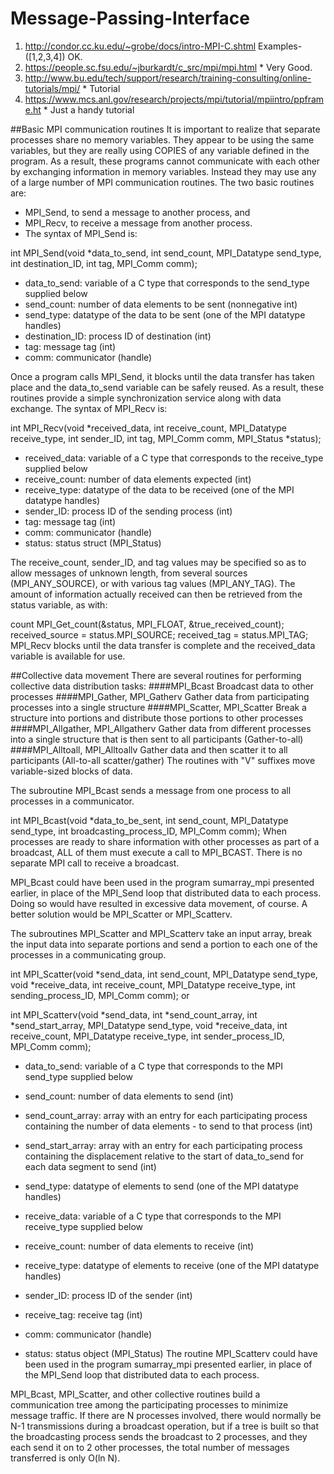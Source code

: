 # Message-Passing-Interface

1. http://condor.cc.ku.edu/~grobe/docs/intro-MPI-C.shtml    Examples-([1,2,3,4]) OK.
2. https://people.sc.fsu.edu/~jburkardt/c_src/mpi/mpi.html  * Very Good.
3. http://www.bu.edu/tech/support/research/training-consulting/online-tutorials/mpi/ * Tutorial
4. https://www.mcs.anl.gov/research/projects/mpi/tutorial/mpiintro/ppframe.ht  * Just a handy tutorial


##Basic MPI communication routines
It is important to realize that separate processes share no memory variables. They appear to be using the same variables, but they are really using COPIES of any variable defined in the program.
As a result, these programs cannot communicate with each other by exchanging information in memory variables. Instead they may use any of a large number of MPI communication routines. The two basic routines are:

- MPI_Send, to send a message to another process, and
- MPI_Recv, to receive a message from another process.
- The syntax of MPI_Send is:

int MPI_Send(void *data_to_send, int send_count, MPI_Datatype send_type, 
      int destination_ID, int tag, MPI_Comm comm); 
- data_to_send: variable of a C type that corresponds to the send_type supplied below
- send_count: number of data elements to be sent (nonnegative int)
- send_type: datatype of the data to be sent (one of the MPI datatype handles)
- destination_ID: process ID of destination (int)
- tag: message tag (int)
- comm: communicator (handle)
  
Once a program calls MPI_Send, it blocks until the data transfer has taken place and the data_to_send variable can be safely reused. As a result, these routines provide a simple synchronization service along with data exchange.
The syntax of MPI_Recv is:

int MPI_Recv(void *received_data, int receive_count, MPI_Datatype receive_type, 
      int sender_ID, int tag, MPI_Comm comm, MPI_Status *status); 
- received_data: variable of a C type that corresponds to the receive_type supplied below
- receive_count: number of data elements expected (int)
- receive_type: datatype of the data to be received (one of the MPI datatype handles)
- sender_ID: process ID of the sending process (int)
- tag: message tag (int)
- comm: communicator (handle)
- status: status struct (MPI_Status)
  
The receive_count, sender_ID, and tag values may be specified so as to allow messages of unknown length, from several sources (MPI_ANY_SOURCE), or with various tag values (MPI_ANY_TAG).
The amount of information actually received can then be retrieved from the status variable, as with:

count MPI_Get_count(&status, MPI_FLOAT, &true_received_count);
received_source = status.MPI_SOURCE;
received_tag = status.MPI_TAG;
MPI_Recv blocks until the data transfer is complete and the received_data variable is available for use.




##Collective data movement
There are several routines for performing collective data distribution tasks:
####MPI_Bcast
Broadcast data to other processes 
####MPI_Gather, MPI_Gatherv
Gather data from participating processes into a single structure
####MPI_Scatter, MPI_Scatter
Break a structure into portions and distribute those portions to other processes
####MPI_Allgather, MPI_Allgatherv
Gather data from different processes into a single structure that is then sent to all participants (Gather-to-all)
####MPI_Alltoall, MPI_Alltoallv
Gather data and then scatter it to all participants (All-to-all scatter/gather)
The routines with "V" suffixes move variable-sized blocks of data.

The subroutine MPI_Bcast sends a message from one process to all processes in a communicator.

int MPI_Bcast(void *data_to_be_sent, int send_count, MPI_Datatype send_type, 
      int broadcasting_process_ID, MPI_Comm comm);
When processes are ready to share information with other processes as part of a broadcast, ALL of them must execute a call to MPI_BCAST. There is no separate MPI call to receive a broadcast.

MPI_Bcast could have been used in the program sumarray_mpi presented earlier, in place of the MPI_Send loop that distributed data to each process. Doing so would have resulted in excessive data movement, of course. A better solution would be MPI_Scatter or MPI_Scatterv.

The subroutines MPI_Scatter and MPI_Scatterv take an input array, break the input data into separate portions and send a portion to each one of the processes in a communicating group.

int MPI_Scatter(void *send_data, int send_count, MPI_Datatype send_type, 
      void *receive_data, int receive_count, MPI_Datatype receive_type, 
      int sending_process_ID, MPI_Comm comm); 
or

int MPI_Scatterv(void *send_data, int *send_count_array, int *send_start_array, 
      MPI_Datatype send_type, void *receive_data, int receive_count, 
      MPI_Datatype receive_type, int sender_process_ID, MPI_Comm comm);
- data_to_send: variable of a C type that corresponds to the MPI send_type supplied below
- send_count: number of data elements to send (int)
- send_count_array: array with an entry for each participating process containing the number of data elements - to send to that process (int)
- send_start_array: array with an entry for each participating process containing the displacement relative to the start of data_to_send for each data segment to send (int)
- send_type: datatype of elements to send (one of the MPI datatype handles) 

- receive_data: variable of a C type that corresponds to the MPI receive_type supplied below
- receive_count: number of data elements to receive (int)
- receive_type: datatype of elements to receive (one of the MPI datatype handles)
- sender_ID: process ID of the sender (int)
- receive_tag: receive tag (int)
- comm: communicator (handle)
- status: status object (MPI_Status)
The routine MPI_Scatterv could have been used in the program sumarray_mpi presented earlier, in place of the MPI_Send loop that distributed data to each process.

MPI_Bcast, MPI_Scatter, and other collective routines build a communication tree among the participating processes to minimize message traffic. If there are N processes involved, there would normally be N-1 transmissions during a broadcast operation, but if a tree is built so that the broadcasting process sends the broadcast to 2 processes, and they each send it on to 2 other processes, the total number of messages transferred is only O(ln N).